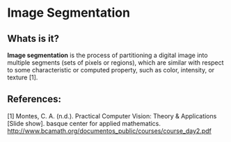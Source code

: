 # Image Segmentation

## Whats is it?

<b>Image segmentation</b> is the process of partitioning a digital image into
multiple segments (sets of pixels or regions), which are similar with respect
to some characteristic or computed property, such as color, intensity, or
texture [1].

## References:

[1] Montes, C. A. (n.d.). Practical Computer Vision: Theory & Applications [Slide show]. basque center for applied mathematics. http://www.bcamath.org/documentos_public/courses/course_day2.pdf
